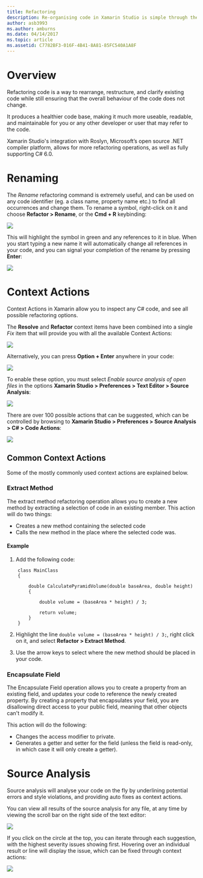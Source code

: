 ```yaml
---
title: Refactoring
description: Re-organising code in Xamarin Studio is simple through the use of Source Analysis.
author: asb3993
ms.author: amburns
ms.date: 04/14/2017
ms.topic: article
ms.assetid: C7782BF3-016F-4B41-8A81-85FC540A1A8F
---
```


# Overview

Refactoring code is a way to rearrange, restructure, and clarify existing code while still ensuring that the overall behaviour of the code does not change. 

It produces a healthier code base, making it much more useable, readable, and maintainable for you or any other developer or user that may refer to the code.

Xamarin Studio's integration with Roslyn, Microsoft’s open source .NET compiler platform, allows for more refactoring operations, as well as fully supporting C# 6.0.

# Renaming 

The *Rename* refactoring command is extremely useful, and can be used on any code identifier (eg. a class name, property name etc.) to find all occurrences and change them. To rename a symbol, right-click on it and choose **Refactor > Rename**, or the **Cmd + R** keybinding:

![](Images/refactoring-renaming1.png)

This will highlight the symbol in green and any references to it in blue. When you start typing a new name it will automatically change all references in your code, and you can signal your completion of the rename by pressing **Enter**:

 ![](Images/refactoring-renaming2.png)

# Context Actions

Context Actions in Xamarin allow you to inspect any C# code, and see all possible refactoring options. 

The **Resolve** and **Refactor** context items have been combined into a single *Fix* item that will provide you with all the available Context Actions:

![](Images/refactoring-context-action.png)

Alternatively, you can press <strong>Option + Enter</strong> anywhere in your code:

![](Images/refactoring-image2a.png)

To enable these option, you must select *Enable source analysis of open files* in the options **Xamarin Studio > Preferences > Text Editor > Source Analysis**:

 ![](Images/refactoring-options.png)

There are over 100 possible actions that can be suggested, which can be controlled by browsing to <strong>Xamarin Studio > Preferences > Source Analysis > C# > Code Actions</strong>:

 ![](Images/refactoring-image3a.png)



## Common Context Actions

Some of the mostly commonly used context actions are explained below.

### Extract Method

The extract method refactoring operation allows you to create a new method by extracting a selection of code in an existing member. This action will do two things:

* Creates a new method containing the selected code
* Calls the new method in the place where the selected code was.

#### Example

1. Add the following code:

```
    class MainClass
    {

        double CalculatePyramidVolume(double baseArea, double height)
        {

            double volume = (baseArea * height) / 3;

            return volume;
        }
    }
```

2. Highlight the line `double volume = (baseArea * height) / 3;`, right click on it, and select **Refactor > Extract Method**.

3. Use the arrow keys to select where the new method should be placed in your code.


### Encapsulate Field

The Encapsulate Field operation allows you to create a property from an existing field, and updates your code to reference the newly created property. By creating a property that encapsulates your field, you are disallowing direct access to your public field, meaning that other objects can't modify it.

This action will do the following:

* Changes the access modifier to private.
* Generates a getter and setter for the field (unless the field is read-only, in which case it will only create a getter).


# Source Analysis

Source analysis will analyse your code on the fly by underlining potential errors and style violations, and providing auto fixes as context actions. 

You can view all results of the source analysis for any file, at any time by viewing the scroll bar on the right side of the text editor:

 ![](Images/refactoring-image4a.png)

If you click on the circle at the top, you can iterate through each suggestion, with the highest severity issues showing first. Hovering over an individual result or line will display the issue, which can be fixed through context actions:

 ![](Images/refactoring-image5.png)

